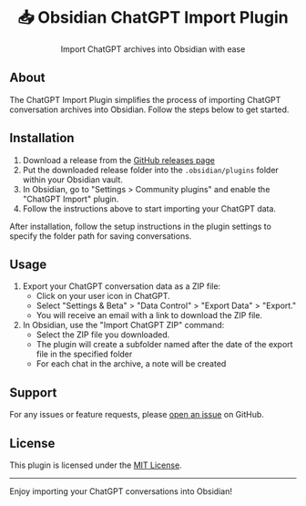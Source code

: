 <div align="center">
  <h1>📥 Obsidian ChatGPT Import Plugin</h1>
  <p>Import ChatGPT archives into Obsidian with ease</p>
</div>

## About

The ChatGPT Import Plugin simplifies the process of importing ChatGPT conversation archives into Obsidian. Follow the steps below to get started.

## Installation

1. Download a release from the [GitHub releases page](https://github.com/Superkikim/obsidian-chatgpt-import/releases)
2. Put the downloaded release folder into the `.obsidian/plugins` folder within your Obsidian vault.
3. In Obsidian, go to "Settings &gt; Community plugins" and enable the "ChatGPT Import" plugin.
4. Follow the instructions above to start importing your ChatGPT data.
   
After installation, follow the setup instructions in the plugin settings to specify the folder path for saving conversations.

## Usage

1. Export your ChatGPT conversation data as a ZIP file:
   - Click on your user icon in ChatGPT.
   - Select "Settings & Beta" > "Data Control" > "Export Data" > "Export."
   - You will receive an email with a link to download the ZIP file.
2. In Obsidian, use the "Import ChatGPT ZIP" command:
   - Select the ZIP file you downloaded.
   - The plugin will create a subfolder named after the date of the export file in the specified folder
   - For each chat in the archive, a note will be created

## Support

For any issues or feature requests, please [open an issue](https://github.com/Superkikim/obsidian-chatgpt-import/issues) on GitHub.

## License

This plugin is licensed under the [MIT License](LICENSE).

---

Enjoy importing your ChatGPT conversations into Obsidian!
